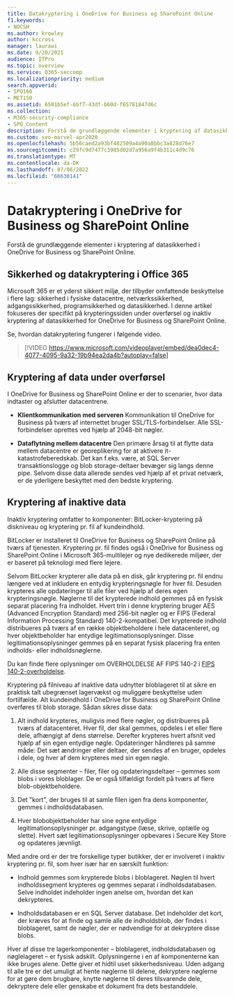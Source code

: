 ```yaml
---
title: Datakryptering i OneDrive for Business og SharePoint Online
f1.keywords:
- NOCSH
ms.author: krowley
author: kccross
manager: laurawi
ms.date: 9/20/2021
audience: ITPro
ms.topic: overview
ms.service: O365-seccomp
ms.localizationpriority: medium
search.appverid:
- SPO160
- MET150
ms.assetid: 6501b5ef-6bf7-43df-b60d-f65781847d6c
ms.collection:
- M365-security-compliance
- SPO_Content
description: Forstå de grundlæggende elementer i kryptering af datasikkerhed i OneDrive for Business og SharePoint Online.
ms.custom: seo-marvel-apr2020
ms.openlocfilehash: 5b56caed2a93bf482509a4a90a8bbc3a828d76e7
ms.sourcegitcommit: c29fc9d7477c3985d02d7a956a9f4b311c4d9c76
ms.translationtype: MT
ms.contentlocale: da-DK
ms.lasthandoff: 07/06/2022
ms.locfileid: "66630141"
---
```

# <a name="data-encryption-in-onedrive-for-business-and-sharepoint-online"></a>Datakryptering i OneDrive for Business og SharePoint Online

Forstå de grundlæggende elementer i kryptering af datasikkerhed i OneDrive for Business og SharePoint Online.
  
## <a name="security-and-data-encryption-in-office-365"></a>Sikkerhed og datakryptering i Office 365

Microsoft 365 er et yderst sikkert miljø, der tilbyder omfattende beskyttelse i flere lag: sikkerhed i fysiske datacentre, netværkssikkerhed, adgangssikkerhed, programsikkerhed og datasikkerhed. I denne artikel fokuseres der specifikt på krypteringssiden under overførsel og inaktiv kryptering af datasikkerhed for OneDrive for Business og SharePoint Online.
  
Se, hvordan datakryptering fungerer i følgende video.
  
> [!VIDEO https://www.microsoft.com/videoplayer/embed/dea0dec4-4077-4095-9a32-19b94ea2da4b?autoplay=false]
  
## <a name="encryption-of-data-in-transit"></a>Kryptering af data under overførsel

I OneDrive for Business og SharePoint Online er der to scenarier, hvor data indtaster og afslutter datacentrene.
  
- **Klientkommunikation med serveren** Kommunikation til OneDrive for Business på tværs af internettet bruger SSL/TLS-forbindelser. Alle SSL-forbindelser oprettes ved hjælp af 2048-bit nøgler.

- **Dataflytning mellem datacentre** Den primære årsag til at flytte data mellem datacentre er georeplikering for at aktivere it-katastrofeberedskab. Det kan f.eks. være, at SQL Server transaktionslogge og blob storage-deltaer bevæger sig langs denne pipe. Selvom disse data allerede sendes ved hjælp af et privat netværk, er de yderligere beskyttet med den bedste kryptering. 

## <a name="encryption-of-data-at-rest"></a>Kryptering af inaktive data

Inaktiv kryptering omfatter to komponenter: BitLocker-kryptering på diskniveau og kryptering pr. fil af kundeindhold.
  
BitLocker er installeret til OneDrive for Business og SharePoint Online på tværs af tjenesten. Kryptering pr. fil findes også i OneDrive for Business og SharePoint Online i Microsoft 365-multilejer og nye dedikerede miljøer, der er baseret på teknologi med flere lejere.
  
Selvom BitLocker krypterer alle data på en disk, går kryptering pr. fil endnu længere ved at inkludere en entydig krypteringsnøgle for hver fil. Desuden krypteres alle opdateringer til alle filer ved hjælp af deres egen krypteringsnøgle. Nøglerne til det krypterede indhold gemmes på en fysisk separat placering fra indholdet. Hvert trin i denne kryptering bruger AES (Advanced Encryption Standard) med 256-bit nøgler og er FIPS (Federal Information Processing Standard) 140-2-kompatibel. Det krypterede indhold distribueres på tværs af en række objektbeholdere i hele datacenteret, og hver objektbeholder har entydige legitimationsoplysninger. Disse legitimationsoplysninger gemmes på en separat fysisk placering fra enten indholds- eller indholdsnøglerne.
  
Du kan finde flere oplysninger om OVERHOLDELSE AF FIPS 140-2 i [FIPS 140-2-overholdelse](/previous-versions/sql/sql-server-2008-r2/bb326611(v=sql.105)).
  
Kryptering på filniveau af inaktive data udnytter bloblageret til at sikre en praktisk talt ubegrænset lagervækst og muliggøre beskyttelse uden fortilfælde. Alt kundeindhold i OneDrive for Business og SharePoint Online overføres til blob storage. Sådan sikres disse data:
  
1. Alt indhold krypteres, muligvis med flere nøgler, og distribueres på tværs af datacenteret. Hver fil, der skal gemmes, opdeles i et eller flere dele, afhængigt af dens størrelse. Derefter krypteres hvert afsnit ved hjælp af sin egen entydige nøgle. Opdateringer håndteres på samme måde: Det sæt ændringer eller deltaer, der sendes af en bruger, opdeles i dele, og hver af dem krypteres med sin egen nøgle.

2. Alle disse segmenter – filer, filer og opdateringsdeltaer – gemmes som blobs i vores bloblager. De er også tilfældigt fordelt på tværs af flere blob-objektbeholdere.

3. Det "kort", der bruges til at samle filen igen fra dens komponenter, gemmes i indholdsdatabasen.

4. Hver blobobjektbeholder har sine egne entydige legitimationsoplysninger pr. adgangstype (læse, skrive, optælle og slette). Hvert sæt legitimationsoplysninger opbevares i Secure Key Store og opdateres jævnligt.

Med andre ord er der tre forskellige typer butikker, der er involveret i inaktiv kryptering pr. fil, som hver især har en særskilt funktion:
  
- Indhold gemmes som krypterede blobs i bloblageret. Nøglen til hvert indholdssegment krypteres og gemmes separat i indholdsdatabasen. Selve indholdet indeholder ingen anelse om, hvordan det kan dekrypteres.

- Indholdsdatabasen er en SQL Server database. Det indeholder det kort, der kræves for at finde og samle alle de indholdsblob, der findes i bloblageret, samt de nøgler, der er nødvendige for at dekryptere disse blobs.

Hver af disse tre lagerkomponenter – bloblageret, indholdsdatabasen og nøglelageret – er fysisk adskilt. Oplysningerne i en af komponenterne kan ikke bruges alene. Dette giver et hidtil uset sikkerhedsniveau. Uden adgang til alle tre er det umuligt at hente nøglerne til delene, dekryptere nøglerne for at gøre dem brugbare, knytte nøglerne til deres tilsvarende dele, dekryptere dele eller genskabe et dokument fra dets bestanddele.
